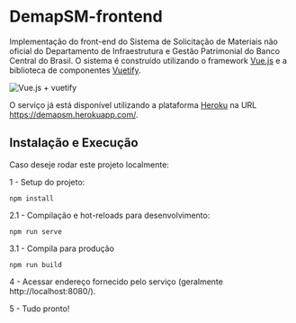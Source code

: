 # DemapSM-frontend
Implementação do front-end do Sistema de Solicitação de Materiais não oficial do Departamento de Infraestrutura e Gestão Patrimonial do Banco Central do Brasil. O sistema é construído utilizando o framework [Vue.js](https://vuejs.org/) e a biblioteca de componentes [Vuetify](https://vuetifyjs.com/en/).

![Vue.js + vuetify](https://i.morioh.com/2019/11/01/47e709b4198f.jpg)

O serviço já está disponível utilizando a plataforma [Heroku](https://dashboard.heroku.com/) na URL https://demapsm.herokuapp.com/. 

## Instalação e Execução

Caso deseje rodar este projeto localmente:

1 - Setup do projeto:
```
npm install
```

2.1 - Compilação e hot-reloads para desenvolvimento:
```
npm run serve
```

3.1 - Compila para produção
```
npm run build
```

4 - Acessar endereço fornecido pelo serviço (geralmente http://localhost:8080/).

5 - Tudo pronto!